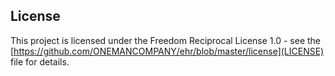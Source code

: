 ## License

This project is licensed under the Freedom Reciprocal License 1.0 - see the [https://github.com/ONEMANCOMPANY/ehr/blob/master/license](LICENSE) file for details.